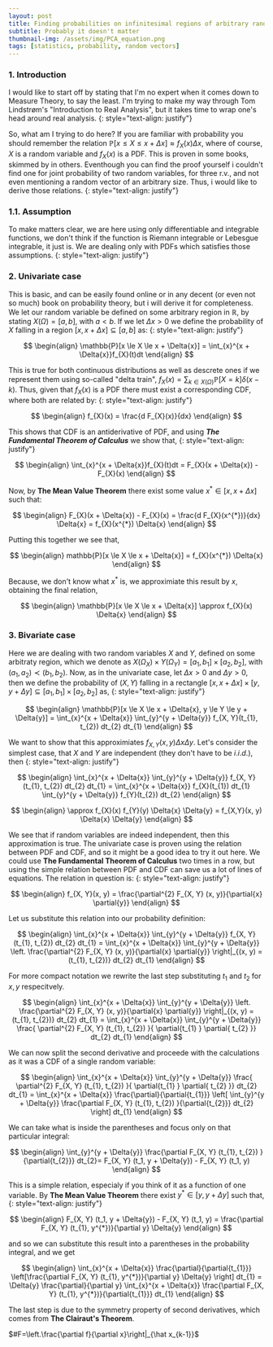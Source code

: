 ```yaml
---
layout: post
title: Finding probabilities on infinitesimal regions of arbitrary random vectors
subtitle: Probably it doesn't matter
thumbnail-img: /assets/img/PCA_equation.png
tags: [statistics, probability, random vectors]
---
```


### 1. Introduction
I would like to start off by stating that I'm no expert when it comes down to Measure Theory, to say the least. I'm trying to make my way through Tom Lindstrøm's "Introduction to Real Analysis", but it takes time to wrap one's head around real analysis.
{: style="text-align: justify"}

So, what am I trying to do here? If you are familiar with probability you should remember the relation $\mathbb{P}[x \le X \le x + \Delta{x}] \approx f_{X}(x) \Delta{x}$, where of course, $X$ is a random variable and $f_{X}(x)$ is a PDF. This is proven in some books, skimmed by in others. Eventhough you can find the proof yourself i couldn't find one for joint probability of two random variables, for three r.v., and not even mentioning a random vector of an arbitrary size. Thus, i would like to derive those relations. 
{: style="text-align: justify"}

### 1.1. Assumption

To make matters clear, we are here using only differentiable and integrable functions, we don't think if the function is Riemann integrable or Lebesgue integrable, it just is. We are dealing only with PDFs which satisfies those assumptions. 
{: style="text-align: justify"}

### 2. Univariate case

This is basic, and can be easily found online or in any decent (or even not so much) book on probability theory, but i will derive it for completeness. We let our random variable be defined on some arbitrary region in $\mathbb{R}$, by stating $X(\Omega) = [a, b]$, with $a < b$. If we let $\Delta{x} > 0$ we define the probability of $X$ falling in a region $[x, x + \Delta{x}] \subseteq [a, b]$ as:
{: style="text-align: justify"}

$$
\begin{align}
 \mathbb{P}[x \le X \le x + \Delta{x}] = \int_{x}^{x + \Delta{x}}f_{X}(t)dt
\end{align}
$$ 

This is true for both continuous distributions as well as descrete ones if we represent them using so-called "delta train", $f_{X}(x) = \sum_{k \in X(\Omega)} \mathbb{P}[X=k] \delta(x-k)$. Thus, given that $f_{X}(x)$ is a PDF there must exist a corresponding CDF, where  both are related by:
{: style="text-align: justify"}

$$
\begin{align}
 f_{X}(x) = \frac{d F_{X}(x)}{dx}
\end{align}
$$ 

This shows that CDF is an antiderivative of PDF, and using <strong>*The Fundamental Theorem of Calculus*</strong> we show that,
{: style="text-align: justify"}

$$
\begin{align}
 \int_{x}^{x + \Delta{x}}f_{X}(t)dt = F_{X}(x + \Delta{x}) - F_{X}(x)
\end{align}
$$ 

Now, by <strong>The Mean Value Theorem</strong> there exist some value $x^{*} \in [x, x + \Delta{x}]$ such that:

$$
\begin{align}
 F_{X}(x + \Delta{x}) - F_{X}(x) = \frac{d F_{X}(x^{*})}{dx} \Delta{x} = f_{X}(x^{*}) \Delta{x}
\end{align}
$$ 

Putting this together we see that,

$$
\begin{align}
 mathbb{P}[x \le X \le x + \Delta{x}] = f_{X}(x^{*}) \Delta{x}
\end{align}
$$ 

Because, we don't know what $x^{*}$ is, we approximiate this result by $x$, obtaining the final relation,

$$
\begin{align}
 \mathbb{P}[x \le X \le x + \Delta{x}] \approx f_{X}(x) \Delta{x}
\end{align}
$$

### 3. Bivariate case

Here we are dealing with two random variables $X$ and $Y$, defined on some arbitraty region, which we denote as $X(\Omega_{X}) \times Y(\Omega_{Y}) = [a_{1}, b_{1}] \times [a_{2}, b_{2}]$, with $(a_{1}, a_{2}) \prec (b_{1}, b_{2})$. Now, as in the univariate case, let $\Delta{x} > 0$ and $\Delta{y} > 0$, then we define the probability of $(X, Y)$ falling in a rectangle $[x, x + \Delta{x}] \times [y, y + \Delta{y}] \subseteq [a_{1}, b_{1}] \times [a_{2}, b_{2}]$ as,
{: style="text-align: justify"}

$$
\begin{align}
 \mathbb{P}[x \le X \le x + \Delta{x}, y \le Y \le y + \Delta{y}] = 
 \int_{x}^{x + \Delta{x}} \int_{y}^{y + \Delta{y}} f_{X, Y}(t_{1}, t_{2}) dt_{2} dt_{1}
\end{align}
$$

We want to show that this approximiates $f_{X,Y}(x, y) \Delta{x} \Delta{y}$. Let's consider the simplest case, that $X$ and $Y$ are independent (they don't have to be $i.i.d.$), then
{: style="text-align: justify"}

$$
\begin{align}
 \int_{x}^{x + \Delta{x}} \int_{y}^{y + \Delta{y}} f_{X, Y}(t_{1}, t_{2}) dt_{2} dt_{1} = 
 \int_{x}^{x + \Delta{x}} f_{X}(t_{1}) dt_{1} \int_{y}^{y + \Delta{y}} f_{Y}(t_{2}) dt_{2}
\end{align}
$$

$$
\begin{align}
 \approx f_{X}(x) f_{Y}(y) \Delta{x} \Delta{y} = f_{X,Y}(x, y) \Delta{x} \Delta{y}
\end{align}
$$

We see that if random variables are indeed independent, then this approximation is true. The univariate case is proven using the relation between PDF and CDF, and so it might be a good idea to try it out here. We could use <strong>The Fundamental Theorem of Calculus</strong> two times in a row, but using the simple relation between PDF and CDF can save us a lot of lines of equations. The relation in question is:
{: style="text-align: justify"}

$$
\begin{align}
 f_{X, Y}(x, y) = \frac{\partial^{2} F_{X, Y} (x, y)}{\partial{x} \partial{y}}
\end{align}
$$

Let us substitute this relation into our probability definition:

$$
\begin{align}
 \int_{x}^{x + \Delta{x}} \int_{y}^{y + \Delta{y}} f_{X, Y}(t_{1}, t_{2}) dt_{2} dt_{1} =
 \int_{x}^{x + \Delta{x}} \int_{y}^{y + \Delta{y}} 
 \left. \frac{\partial^{2} F_{X, Y} (x, y)}{\partial{x} \partial{y}} \right|_{(x, y) = (t_{1}, t_{2})} 
 dt_{2} dt_{1} 
\end{align}
$$

For more compact notation we rewrite the last step substituting $t_{1}$ and $t_{2}$ for $x, y$ respecitvely.

$$
\begin{align}
 \int_{x}^{x + \Delta{x}} \int_{y}^{y + \Delta{y}} 
 \left. \frac{\partial^{2} F_{X, Y} (x, y)}{\partial{x} \partial{y}} \right|_{(x, y) = (t_{1}, t_{2})} 
 dt_{2} dt_{1} =
 \int_{x}^{x + \Delta{x}} \int_{y}^{y + \Delta{y}} 
 \frac{ \partial^{2} F_{X, Y} (t_{1}, t_{2}) }{ \partial{t_{1} } \partial{ t_{2} }} dt_{2} dt_{1}
\end{align}
$$

We can now split the second derivative and proceede with the calculations as it was a CDF of a single random variable:

$$
\begin{align}
 \int_{x}^{x + \Delta{x}} \int_{y}^{y + \Delta{y}} 
 \frac{ \partial^{2} F_{X, Y} (t_{1}, t_{2}) }{ \partial{t_{1} } \partial{ t_{2} }} dt_{2} dt_{1} =
 \int_{x}^{x + \Delta{x}} \frac{\partial}{\partial{t_{1}}} 
 \left[ \int_{y}^{y + \Delta{y}} \frac{\partial F_{X, Y} (t_{1}, t_{2}) }{\partial{t_{2}}} dt_{2} \right] dt_{1} 
\end{align}
$$

We can take what is inside the parentheses and focus only on that particular integral:

$$
\begin{align}
 \int_{y}^{y + \Delta{y}} \frac{\partial F_{X, Y} (t_{1}, t_{2}) }{\partial{t_{2}}} dt_{2}=
 F_{X, Y} (t_1, y + \Delta{y}) - F_{X, Y} (t_1, y)
\end{align}
$$

This is a simple relation, especialy if you think of it as a function of one variable. By <strong>The Mean Value Theorem</strong> there exist $y^{*} \in [y, y + \Delta{y}]$ such that,
{: style="text-align: justify"}

$$
\begin{align}
 F_{X, Y} (t_1, y + \Delta{y}) - F_{X, Y} (t_1, y) = \frac{\partial F_{X, Y} (t_{1}, y^{*})}{\partial y} \Delta{y}
\end{align}
$$

and so we can substitute this result into a parentheses in the probability integral, and we get

$$
\begin{align}
 \int_{x}^{x + \Delta{x}} \frac{\partial}{\partial{t_{1}}} 
 \left[\frac{\partial F_{X, Y} (t_{1}, y^{*})}{\partial y} \Delta{y} \right] dt_{1} =
 \Delta{y} \frac{\partial}{\partial y} 
 \int_{x}^{x + \Delta{x}} \frac{\partial F_{X, Y} (t_{1}, y^{*})}{\partial{t_{1}}} dt_{1}
\end{align}
$$

The last step is due to the symmetry property of second derivatives, which comes from <strong>The Clairaut's Theorem</strong>.

$#F=\left.\frac{\partial f}{\partial x}\right|_{\hat x_{k-1}}$

